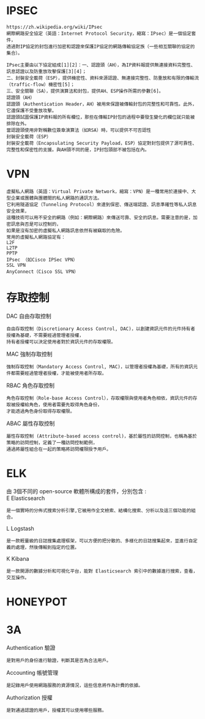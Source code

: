 # IPSEC
```
https://zh.wikipedia.org/wiki/IPsec
網際網路安全協定（英語：Internet Protocol Security，縮寫：IPsec）是一個協定套件，
透過對IP協定的封包進行加密和認證來保護IP協定的網路傳輸協定族（一些相互關聯的協定的集合）。

IPsec主要由以下協定組成[1][2]：一、認證頭（AH），為IP資料報提供無連接資料完整性、訊息認證以及防重放攻擊保護[3][4]；
二、封裝安全載荷（ESP），提供機密性、資料來源認證、無連接完整性、防重放和有限的傳輸流（traffic-flow）機密性[5]；
三、安全關聯（SA），提供演算法和封包，提供AH、ESP操作所需的參數[6]。
認證頭（AH）
認證頭（Authentication Header，AH）被用來保證被傳輸封包的完整性和可靠性。此外，它還保護不受重放攻擊。
認證頭試圖保護IP資料報的所有欄位，那些在傳輸IP封包的過程中要發生變化的欄位就只能被排除在外。
當認證頭使用非對稱數位簽章演算法（如RSA）時，可以提供不可否認性
封裝安全載荷（ESP）
封裝安全載荷（Encapsulating Security Payload，ESP）協定對封包提供了源可靠性、完整性和保密性的支援。與AH頭不同的是，IP封包頭部不被包括在內。
```
# VPN
```
虛擬私人網路（英語：Virtual Private Network，縮寫：VPN）是一種常用於連接中、大型企業或團體與團體間的私人網路的通訊方法。
它利用隧道協定（Tunneling Protocol）來達到保密、傳送端認證、訊息準確性等私人訊息安全效果，
這種技術可以用不安全的網路（例如：網際網路）來傳送可靠、安全的訊息。需要注意的是，加密訊息與否是可以控制的，
如果是沒有加密的虛擬私人網路訊息依然有被竊取的危險。
常用的虛擬私人網路協定有：
L2F
L2TP
PPTP
IPsec （如Cisco IPSec VPN）
SSL VPN
AnyConnect（Cisco SSL VPN）
```
# 存取控制
DAC 自由存取控制
```
自由存取控制（Discretionary Access Control, DAC)，以創建資訊元件的元件持有者授權為基礎，不需要經過管理者授權，
持有者授權可以決定使用者對於資訊元件的存取權限。
```
MAC 強制存取控制
```
強制存取控制（Mandatory Access Control, MAC)，以管理者授權為基礎，所有的資訊元件都需要經過管理者授權，才能被使用者所存取。
```
RBAC 角色存取控制
```
角色存取控制（Role-base Access Control），存取權限與使用者角色相依，資訊元件的存取被授權給角色，使用者需要先取得角色身份，
才能透過角色身份取得存取權限。
```
ABAC 屬性存取控制
```
屬性存取控制 (Attribute-based access control)，基於屬性的訪問控制，也稱為基於策略的訪問控制，定義了一種訪問控制範例，
通過將屬性組合在一起的策略將訪問權限授予用戶。
```
# ELK
由 3個不同的 open-source 軟體所構成的套件，分別包含 :  
E Elasticsearch
```
是一個實時的分佈式搜索分析引擎,它被用作全文檢索、結構化搜索、分析以及這三個功能的組合。
```
L Logstash
```
是一款輕量級的日誌搜集處理框架，可以方便的把分散的、多樣化的日誌搜集起來，並進行自定義的處理，然後傳輸到指定的位置。
```
K Kibana
```
是一款開源的數據分析和可視化平台，能對 Elasticsearch 索引中的數據進行搜索，查看，交互操作。
```

# HONEYPOT
# 3A
Authentication 驗證
```
是對用戶的身份進行驗證，判斷其是否為合法用戶。
```
Accounting 帳號管理
```
是記錄用戶使用網路服務的資源情況，這些信息將作為計費的依據。
```
Authorization 授權
```
是對通過認證的用戶，授權其可以使用哪些服務。
```
